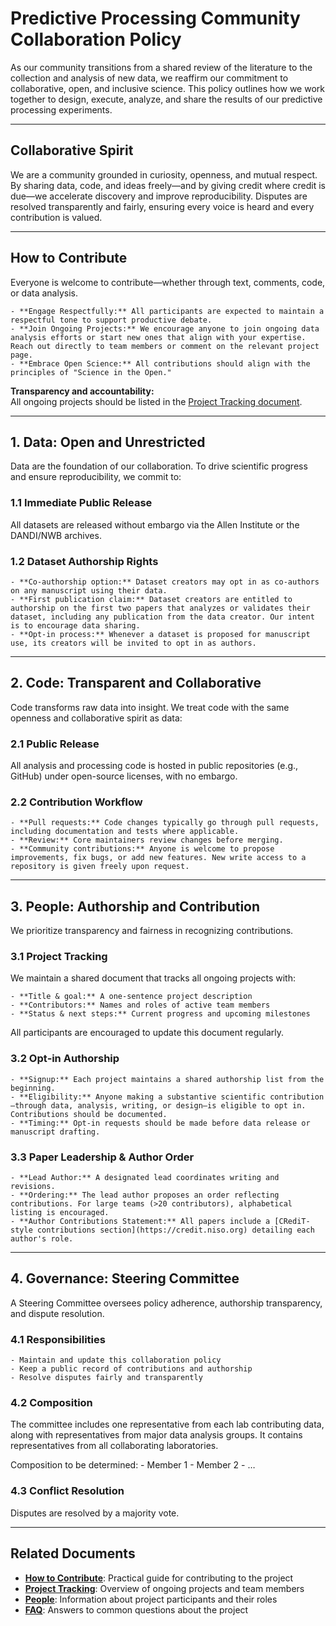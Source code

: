# Predictive Processing Community Collaboration Policy

As our community transitions from a shared review of the literature to the collection and analysis of new data, we reaffirm our commitment to collaborative, open, and inclusive science. This policy outlines how we work together to design, execute, analyze, and share the results of our predictive processing experiments.

---

## Collaborative Spirit

We are a community grounded in curiosity, openness, and mutual respect. By sharing data, code, and ideas freely—and by giving credit where credit is due—we accelerate discovery and improve reproducibility. Disputes are resolved transparently and fairly, ensuring every voice is heard and every contribution is valued.

---

## How to Contribute

Everyone is welcome to contribute—whether through text, comments, code, or data analysis.
  
    - **Engage Respectfully:** All participants are expected to maintain a respectful tone to support productive debate.
    - **Join Ongoing Projects:** We encourage anyone to join ongoing data analysis efforts or start new ones that align with your expertise. Reach out directly to team members or comment on the relevant project page.
    - **Embrace Open Science:** All contributions should align with the principles of "Science in the Open."

**Transparency and accountability:**  
All ongoing projects should be listed in the [Project Tracking document](project-tracking.md).

---

## 1. Data: Open and Unrestricted

Data are the foundation of our collaboration. To drive scientific progress and ensure reproducibility, we commit to:

### 1.1 Immediate Public Release

All datasets are released without embargo via the Allen Institute or the DANDI/NWB archives.

### 1.2 Dataset Authorship Rights
  
    - **Co‑authorship option:** Dataset creators may opt in as co-authors on any manuscript using their data.
    - **First publication claim:** Dataset creators are entitled to authorship on the first two papers that analyzes or validates their dataset, including any publication from the data creator. Our intent is to encourage data sharing. 
    - **Opt‑in process:** Whenever a dataset is proposed for manuscript use, its creators will be invited to opt in as authors.

---

## 2. Code: Transparent and Collaborative

Code transforms raw data into insight. We treat code with the same openness and collaborative spirit as data:

### 2.1 Public Release

All analysis and processing code is hosted in public repositories (e.g., GitHub) under open-source licenses, with no embargo.

### 2.2 Contribution Workflow

    - **Pull requests:** Code changes typically go through pull requests, including documentation and tests where applicable.
    - **Review:** Core maintainers review changes before merging.
    - **Community contributions:** Anyone is welcome to propose improvements, fix bugs, or add new features. New write access to a repository is given freely upon request.

---

## 3. People: Authorship and Contribution

We prioritize transparency and fairness in recognizing contributions.

### 3.1 Project Tracking

We maintain a shared document that tracks all ongoing projects with:
  
    - **Title & goal:** A one-sentence project description
    - **Contributors:** Names and roles of active team members
    - **Status & next steps:** Current progress and upcoming milestones

All participants are encouraged to update this document regularly.

### 3.2 Opt‑in Authorship
    
    - **Signup:** Each project maintains a shared authorship list from the beginning.
    - **Eligibility:** Anyone making a substantive scientific contribution—through data, analysis, writing, or design—is eligible to opt in. Contributions should be documented.
    - **Timing:** Opt-in requests should be made before data release or manuscript drafting. 

### 3.3 Paper Leadership & Author Order
  
    - **Lead Author:** A designated lead coordinates writing and revisions.
    - **Ordering:** The lead author proposes an order reflecting contributions. For large teams (>20 contributors), alphabetical listing is encouraged.
    - **Author Contributions Statement:** All papers include a [CRediT-style contributions section](https://credit.niso.org) detailing each author's role.

---

## 4. Governance: Steering Committee

A Steering Committee oversees policy adherence, authorship transparency, and dispute resolution.

### 4.1 Responsibilities
    
    - Maintain and update this collaboration policy
    - Keep a public record of contributions and authorship
    - Resolve disputes fairly and transparently

### 4.2 Composition

The committee includes one representative from each lab contributing data, along with representatives from major data analysis groups. It contains representatives from all collaborating laboratories.

Composition to be determined: 
    - Member 1
    - Member 2
    - …

### 4.3 Conflict Resolution

Disputes are resolved by a majority vote.

---

## Related Documents
  
  - **[How to Contribute](how_to_contribute.md)**: Practical guide for contributing to the project
  - **[Project Tracking](project-tracking.md)**: Overview of ongoing projects and team members
  - **[People](people.md)**: Information about project participants and their roles
  - **[FAQ](faq.md)**: Answers to common questions about the project

